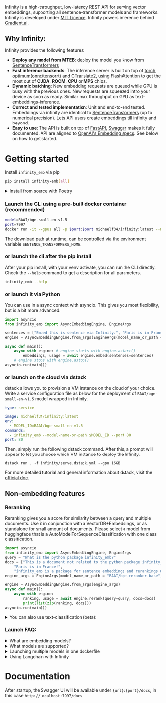Infinity is a high-throughput, low-latency REST API for serving vector embeddings, supporting all sentence-transformer models and frameworks. Infinity is developed under [MIT Licence](https://github.com/michaelfeil/infinity/blob/main/LICENSE). Infinity powers inference behind [Gradient.ai](https://gradient.ai).

## Why Infinity:

Infinity provides the following features:

* **Deploy any model from MTEB**: deploy the model you know from [SentenceTransformers](https://github.com/UKPLab/sentence-transformers/)
* **Fast inference backends**: The inference server is built on top of [torch](https://github.com/pytorch/pytorch), [optimum(onnx/tensorrt)](https://github.com/qdrant/fastembed) and [CTranslate2](https://github.com/OpenNMT/CTranslate2), using FlashAttention to get the most out of **CUDA**, **ROCM**, **CPU** or **MPS** chips.
* **Dynamic batching**: New embedding requests are queued while GPU is busy with the previous ones. New requests are squeezed intro your device as soon as ready. Similar max throughput on GPU as text-embeddings-inference.
* **Correct and tested implementation**: Unit and end-to-end tested. Embeddings via infinity are identical to [SentenceTransformers](https://github.com/UKPLab/sentence-transformers/) (up to numerical precision). Lets API users create embeddings till infinity and beyond.
* **Easy to use**: The API is built on top of [FastAPI](https://fastapi.tiangolo.com/), [Swagger](https://swagger.io/) makes it fully documented. API are aligned to [OpenAI's Embedding specs](https://platform.openai.com/docs/guides/embeddings/what-are-embeddings). See below on how to get started.

# Getting started

Install `infinity_emb` via pip
```bash
pip install infinity-emb[all]
```

<details>
  <summary>Install from source with Poetry</summary>
  
  Advanced:
  To install via Poetry use Poetry 1.7.1, Python 3.11 on Ubuntu 22.04
  ```bash
  git clone https://github.com/michaelfeil/infinity
  cd infinity
  cd libs/infinity_emb
  poetry install --extras all
  ```
</details>

### Launch the CLI using a pre-built docker container (recommended)
```bash
model=BAAI/bge-small-en-v1.5
port=7997
docker run -it --gpus all -p $port:$port michaelf34/infinity:latest --model-name-or-path $model --port $port
```
The download path at runtime, can be controlled via the environment variable `SENTENCE_TRANSFORMERS_HOME`.

### or launch the cli after the pip install
After your pip install, with your venv activate, you can run the CLI directly.
Check the `--help` command to get a description for all parameters.

```bash
infinity_emb --help
```

### or launch it via Python

You can use in a async context with asyncio. 
This gives you most flexibility, but is a bit more advanced.
```python
import asyncio
from infinity_emb import AsyncEmbeddingEngine, EngineArgs

sentences = ["Embed this is sentence via Infinity.", "Paris is in France."]
engine = AsyncEmbeddingEngine.from_args(EngineArgs(model_name_or_path = "BAAI/bge-small-en-v1.5", engine="torch"))

async def main(): 
    async with engine: # engine starts with engine.astart()
        embeddings, usage = await engine.embed(sentences=sentences)
    # engine stops with engine.astop()
asyncio.run(main())
```

### or launch on the cloud via dstack

dstack allows you to provision a VM instance on the cloud of your choice. Write a service configuration file as below for the deployment of `BAAI/bge-small-en-v1.5` model wrapped in Infinity.

```yaml
type: service

image: michaelf34/infinity:latest
env:
  - MODEL_ID=BAAI/bge-small-en-v1.5
commands:
  - infinity_emb --model-name-or-path $MODEL_ID --port 80
port: 80
```

Then, simply run the following dstack command. After this, a prompt will appear to let you choose which VM instance to deploy the Infinity.

```shell
dstack run . -f infinity/serve.dstack.yml --gpu 16GB
```

For more detailed tutorial and general information about dstack, visit the [official doc](https://dstack.ai/examples/infinity/#run-the-configuration).


## Non-embedding features
### Reranking

Reranking gives you a score for similarity between a query and multiple documents. 
Use it in conjunction with a VectorDB+Embeddings, or as standalone for small amount of documents.
Please select a model from huggingface that is a AutoModelForSequenceClassification with one class classification.

```python
import asyncio
from infinity_emb import AsyncEmbeddingEngine, EngineArgs
query = "What is the python package infinity_emb?"
docs = ["This is a document not related to the python package infinity_emb, hence...", 
    "Paris is in France!",
    "infinity_emb is a package for sentence embeddings and rerankings using transformer models in Python!"]
engine_args = EngineArgs(model_name_or_path = "BAAI/bge-reranker-base", engine="torch")

engine = AsyncEmbeddingEngine.from_args(engine_args)
async def main(): 
    async with engine:
        ranking, usage = await engine.rerank(query=query, docs=docs)
        print(list(zip(ranking, docs)))
asyncio.run(main())
```

<details>
  <summary>You can also use text-classification (beta):</summary>
  
  Note: PR's to speed this section up are welcome, a 40% speedup is propable, currently the backend uses huggingface pipelines + dynamic batching.
  ```python
  import asyncio
  from infinity_emb import AsyncEmbeddingEngine, EngineArgs

  sentences = ["This is awesome.", "I am bored."]
  engine_args = EngineArgs(model_name_or_path = "SamLowe/roberta-base-go_emotions", 
      engine="torch", model_warmup=True)
  engine = AsyncEmbeddingEngine.from_args(engine_args)
  async def main(): 
      async with engine:
          predictions, usage = await engine.classify(sentences=sentences)
          return predictions, usage
  asyncio.run(main())
  ```
</details>


### Launch FAQ:
<details>
  <summary>What are embedding models?</summary>
  Embedding models can map any text to a low-dimensional dense vector which can be used for tasks like retrieval, classification, clustering, or semantic search. 
  And it also can be used in vector databases for LLMs. 
  
  The most know architecture are encoder-only transformers such as BERT, and most popular implementation include [SentenceTransformers](https://github.com/UKPLab/sentence-transformers/).
</details>

<details>
  <summary>What models are supported?</summary>
  
  All models of the sentence transformers org are supported https://huggingface.co/sentence-transformers / sbert.net. 
  LLM's like LLAMA2-7B are not intended for deployment.

  With the command `--engine torch` the model must be compatible with https://github.com/UKPLab/sentence-transformers/.
    - only models from Huggingface are supported.
  
  With the command `--engine ctranslate2`
    - only `BERT` models are supported.
    - only models from Huggingface are supported.
  
  For the latest trends, you might want to check out one of the following models.
    https://huggingface.co/spaces/mteb/leaderboard
    
</details>

<details>
  <summary>Launching multiple models in one dockerfile</summary>
  
  Multiple models on one GPU is in experimental mode. You can use the following temporary solution:
  ```Dockerfile
  FROM michaelf34/infinity:latest
  # Dockerfile-ENTRYPOINT for multiple models via multiple ports
  ENTRYPOINT ["/bin/sh", "-c", \
   "(. /app/.venv/bin/activate && infinity_emb --port 8080 --model-name-or-path sentence-transformers/all-MiniLM-L6-v2 &);\
   (. /app/.venv/bin/activate && infinity_emb --port 8081 --model-name-or-path intfloat/e5-large-v2 )"]
  ```
  
  You can build and run it via:  
  ```bash
  docker build -t custominfinity . && docker run -it --gpus all -p 8080:8080 -p 8081:8081 custominfinity
  ```

  Both models now run on two instances in one dockerfile servers. Otherwise, you could build your own FastAPI/flask instance, which wraps around the Async API.
     
</details>

<details>
  <summary>Using Langchain with Infinity</summary>
  
  Infinity has a official integration into `pip install langchain>=0.342`. 
  You can find more documentation on that here:
  https://python.langchain.com/docs/integrations/text_embedding/infinity

  ```python
  from langchain.embeddings.infinity import InfinityEmbeddings
  from langchain.docstore.document import Document
  
  documents = [Document(page_content="Hello world!", metadata={"source": "unknown"})]

  emb_model = InfinityEmbeddings(model="BAAI/bge-small", infinity_api_url="http://localhost:7997/v1")
  print(emb_model.embed_documents([doc.page_content for doc in docs]))
  ```
</details>

# Documentation
After startup, the Swagger Ui will be available under `{url}:{port}/docs`, in this case `http://localhost:7997/docs`.
